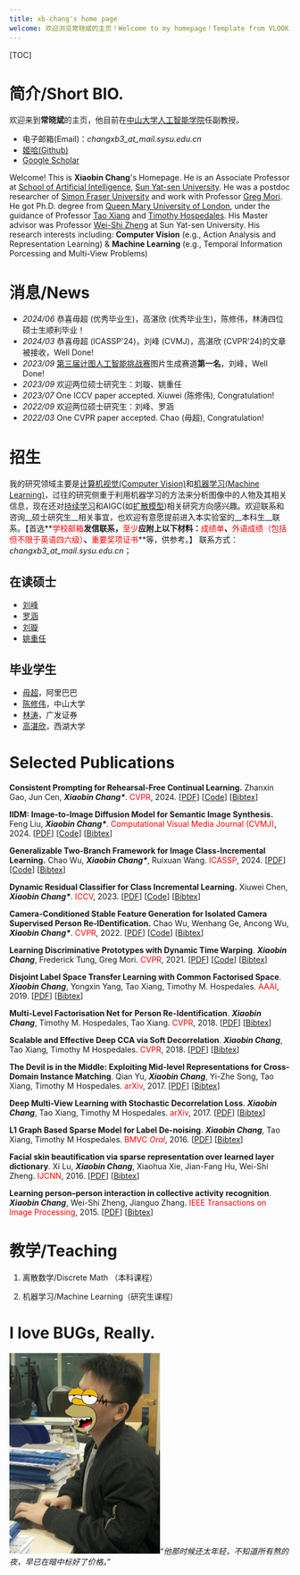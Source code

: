 ```yaml
---
title: xb-chang's home page
welcome: 欢迎浏览常晓斌的主页！Welcome to my homepage！Template from VLOOK.
---
```


[TOC]

# 简介/Short BIO.

欢迎来到**常晓斌**的主页，他目前在[中山大学](http://www.sysu.edu.cn/cn/index.htm)[人工智能学院](http://sai.sysu.edu.cn/)任副教授。

- 电子邮箱(Email)：_changxb3\_at\_mail.sysu.edu.cn_
- [姬哈(Github)](https://github.com/xb-chang)
- [Google Scholar](https://scholar.google.com/citations?user=nDS74T4AAAAJ&hl=en)

Welcome! This is **Xiaobin Chang**'s Homepage. He is an Associate Professor at [School of Artificial Intelligence](http://sai.sysu.edu.cn/), [Sun Yat-sen University](http://www.sysu.edu.cn/cn/index.htm). He was a postdoc researcher of [Simon Fraser University](https://www.sfu.ca/) and work with Professor [Greg Mori](https://www.cs.sfu.ca/~mori/). He got Ph.D. degree from [Queen Mary University of London](http://www.qmul.ac.uk/), under the guidance of Professor [Tao Xiang](http://personal.ee.surrey.ac.uk/Personal/T.Xiang/index.html) and [Timothy Hospedales](http://homepages.inf.ed.ac.uk/thospeda/). His Master advisor was Professor [Wei-Shi Zheng](http://isee.sysu.edu.cn/~zhwshi/) at Sun Yat-sen University. His research interests including: __Computer Vision__ (e.g., Action Analysis and Representation Learning) & __Machine Learning__ (e.g., Temporal Information Porcessing and Multi-View Problems)

# 消息/News

- _2024/06_ 恭喜毋超 (优秀毕业生)，高湛欣 (优秀毕业生)，陈修伟，林涛四位硕士生顺利毕业！
- _2024/03_ 恭喜毋超 (ICASSP'24)，刘峰 (CVMJ)，高湛欣 (CVPR'24)的文章被接收，Well Done!
- _2023/09_ [第三届计图人工智能挑战赛](https://www.educoder.net/competitions/Jittor-4)图片生成赛道**第一名**，刘峰，Well Done!
- _2023/09_ 欢迎两位硕士研究生：刘璇、姚重任
- _2023/07_ One ICCV paper accepted. Xiuwei (陈修伟), Congratulation!
- _2022/09_ 欢迎两位硕士研究生：刘峰、罗涵
- _2022/03_ One CVPR paper accepted. Chao (毋超), Congratulation!

# 招生

我的研究领域主要是[计算机视觉(Computer Vision)](https://en.wikipedia.org/wiki/Computervision)和[机器学习(Machine Learning)](https://en.wikipedia.org/wiki/Machine_learning)，过往的研究侧重于利用机器学习的方法来分析图像中的人物及其相关信息，现在还对[持续学习](https://www.continualai.org/)和AIGC(如[扩散模型](https://en.wikipedia.org/wiki/Diffusion_model))相关研究方向感兴趣。欢迎联系和咨询__硕士研究生__相关事宜，也欢迎有意愿提前进入本实验室的__本科生__联系。【首选**<span style="color:red">学校邮箱</span>**发信联系，**<span style="color:red">至少</span>**应附上以下材料：**<span style="color:red">成绩单</span>**、**<span style="color:red">外语成绩（包括但不限于英语四六级）</span>**、**<span style="color:red">重要奖项证书</span>**等，供参考。】
联系方式：_changxb3\_at\_mail.sysu.edu.cn_；

## 在读硕士

- [刘峰](https://ader47.github.io/)
- [罗涵](https://luoh226.github.io/)
- [刘璇](https://scarlet0703.github.io)
- [姚重任](https://github.com/yzr939)

## 毕业学生

- [毋超](https://ftd-wuchao.github.io/)，阿里巴巴
- [陈修伟](https://chen-xiuwei.github.io/)，中山大学
- [林涛](https://lint39.github.io/)，广发证券
- [高湛欣](https://github.com/Zhanxin-Gao)，西湖大学

# Selected Publications

**Consistent Prompting for Rehearsal-Free Continual Learning.**
Zhanxin Gao, Jun Cen, ***Xiaobin Chang\****.
<span style="color:red">CVPR</span>, 2024. [[PDF](https://arxiv.org/abs/2403.08568)] [[Code](https://github.com/Zhanxin-Gao/CPrompt)] [[Bibtex](./src/bibtex/CPrompt_CVPR24.txt)]

**IIDM: Image-to-Image Diffusion Model for Semantic Image Synthesis.**
Feng Liu, ***Xiaobin Chang\****.
<span style="color:red">Computational Visual Media Journal (CVMJ)</span>, 2024. [[PDF](https://arxiv.org/abs/2403.13378)] [[Code](https://github.com/ader47/jittor-jieke-semantic_images_synthesis)] [[Bibtex](./src/bibtex/IIDM_CVMJ24.txt)]

**Generalizable Two-Branch Framework for Image Class-Incremental Learning.**
Chao Wu, ***Xiaobin Chang\****, Ruixuan Wang.
<span style="color:red">ICASSP</span>, 2024. [[PDF](https://arxiv.org/abs/2402.18086)] [[Code](https://github.com/ftd-Wuchao/G2B)] [[Bibtex](./src/bibtex/G2B_ICASSP24.txt)]

**Dynamic Residual Classifier for Class Incremental Learning.**
Xiuwei Chen, ***Xiaobin Chang\****.
<span style="color:red">ICCV</span>, 2023. [[PDF](https://openaccess.thecvf.com/content/ICCV2023/papers/Chen_Dynamic_Residual_Classifier_for_Class_Incremental_Learning_ICCV_2023_paper.pdf)] [[Code](https://github.com/chen-xw/DRC-CIL)] [[Bibtex](./src/bibtex/DRCCIL_ICCV23.txt)]

**Camera-Conditioned Stable Feature Generation for Isolated Camera Supervised Person Re-IDentification.**
Chao Wu, Wenhang Ge, Ancong Wu, ***Xiaobin Chang\****.
<span style="color:red">CVPR</span>, 2022. [[PDF](https://arxiv.org/abs/2203.15210)] [[Code](https://github.com/ftd-Wuchao/CCSFG)] [[Bibtex](./src/bibtex/StableVAE_CVPR22.txt)]

**Learning Discriminative Prototypes with Dynamic Time Warping**.
_**Xiaobin Chang**_, Frederick Tung, Greg Mori.
<span style="color:red">CVPR</span>, 2021. [[PDF](https://arxiv.org/pdf/2103.09458)] [[Code](https://github.com/BorealisAI/TSC-Disc-Proto)] [[Bibtex](./src/bibtex/DPDTW_CVPR21.txt)]

**Disjoint Label Space Transfer Learning with Common Factorised Space**.
_**Xiaobin Chang**_, Yongxin Yang, Tao Xiang, Timothy M. Hospedales.
<span style="color:red">AAAI</span>, 2019. [[PDF](http://arxiv.org/abs/1812.02605)] [[Bibtex](./src/bibtex/CFS_AAAI19.txt)]

**Multi-Level Factorisation Net for Person Re-Identification**.
_**Xiaobin Chang**_, Timothy M. Hospedales, Tao Xiang.
<span style="color:red">CVPR</span>, 2018. [[PDF](https://arxiv.org/abs/1803.09132)] [[Bibtex](./src/bibtex/MLFN_CVPR18.txt)]

**Scalable and Effective Deep CCA via Soft Decorrelation**.
_**Xiaobin Chang**_, Tao Xiang, Timothy M Hospedales.
<span style="color:red">CVPR</span>, 2018. [[PDF](https://arxiv.org/abs/1707.09669)] [[Bibtex](./src/bibtex/DeepDeCorr_CVPR18.txt)]

**The Devil is in the Middle: Exploiting Mid-level Representations for Cross-Domain Instance Matching**.
Qian Yu, _**Xiaobin Chang**_, Yi-Zhe Song, Tao Xiang, Timothy M Hospedales.
<span style="color:red">arXiv</span>, 2017. [[PDF](https://arxiv.org/abs/1711.08106)] [[Bibtex](./src/bibtex/DevilMid_arxiv17.txt)]

**Deep Multi-View Learning with Stochastic Decorrelation Loss**.
_**Xiaobin Chang**_, Tao Xiang, Timothy M Hospedales.
<span style="color:red">arXiv</span>, 2017. [[PDF](https://arxiv.org/abs/1707.09669)] [[Bibtex](./src/bibtex/DeepDeCorr_CVPR18.txt)]

**L1 Graph Based Sparse Model for Label De-noising**.
_**Xiaobin Chang**_, Tao Xiang, Timothy M Hospedales.
<span style="color:red">BMVC *Oral*</span>, 2016. [[PDF](http://homepages.inf.ed.ac.uk/thospeda/papers/chang2016robustDenoise.pdf)] [[Bibtex](./src/bibtex/L1Denoise_BMVC16.txt)]

**Facial skin beautification via sparse representation over learned layer dictionary**.
Xi Lu, _**Xiaobin Chang**_, Xiaohua Xie, Jian-Fang Hu, Wei-Shi Zheng.
<span style="color:red">IJCNN</span>, 2016. [[PDF](http://ieeexplore.ieee.org/stamp/stamp.jsp?arnumber=7727515)] [[Bibtex](./src/bibtex/FaceBeau_IJCNN16.txt)]

**Learning person–person interaction in collective activity recognition**.
_**Xiaobin Chang**_, Wei-Shi Zheng, Jianguo Zhang.
<span style="color:red">IEEE Transactions on Image Processing</span>, 2015. [[PDF](http://ieeexplore.ieee.org/stamp/stamp.jsp?arnumber=7055886)] [[Bibtex](./src/bibtex/CollectActivity_TIP15.txt)]

# 教学/Teaching

1. 离散数学/Discrete Math （本科课程）

2. 机器学习/Machine Learning（研究生课程）

# I love BUGs, Really.

<img src="./img/avatar.jpg" alt="Ahh, Bugs!!" style="zoom:50%;" />“*他那时候还太年轻，不知道所有熬的夜，早已在暗中标好了价格。*”





